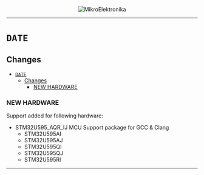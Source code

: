 <p align="center">
  <img src="http://www.mikroe.com/img/designs/beta/logo_small.png?raw=true" alt="MikroElektronika"/>
</p>

---

# `DATE`

## Changes

- [`DATE`](#date)
  - [Changes](#changes)
    - [NEW HARDWARE](#new-hardware)

### NEW HARDWARE

Support added for following hardware:

+ STM32U595_AQR_IJ MCU Support package for GCC & Clang
  + STM32U595AI
  + STM32U595AJ
  + STM32U595QI
  + STM32U595QJ
  + STM32U595RI

---
